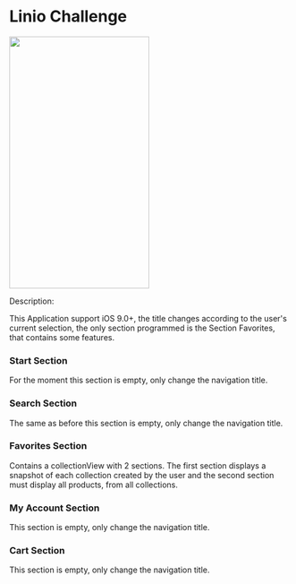 # Linio Challenge

<img src="https://github.com/sphairo/LinioChallenge/blob/master/portrait.png?raw=true" width="250" height="450"/>

Description:

This Application support iOS 9.0+, the title changes according to the user's current selection, the only section programmed is the Section Favorites, that contains some features.

### Start Section

For the moment this section is empty, only change the navigation title.

### Search Section
The same as before this section is empty, only change the navigation title.
### Favorites Section
Contains a collectionView with 2 sections. The first section displays a snapshot of each collection created by the user and the second section must display all products, from all collections.
### My Account Section
This section is empty, only change the navigation title.
### Cart Section
This section is empty, only change the navigation title.
